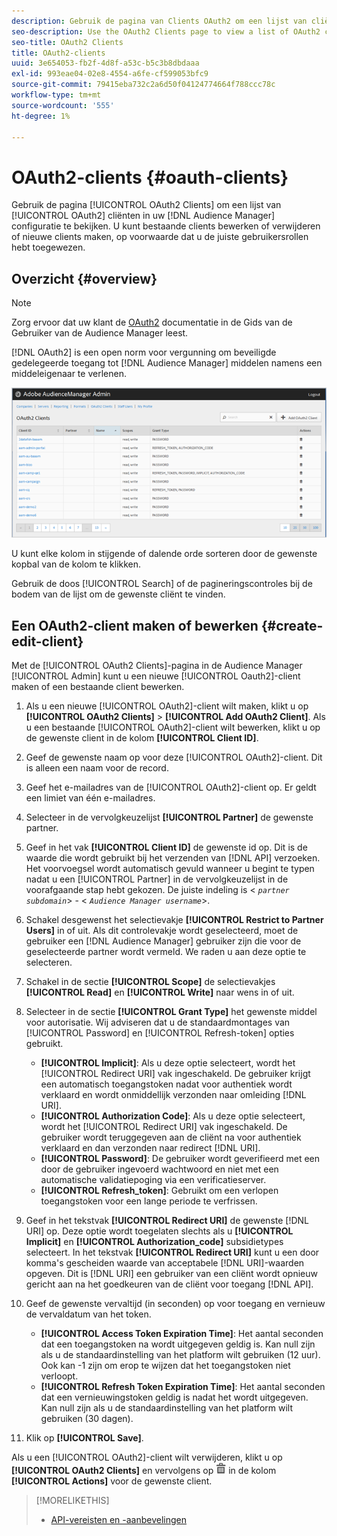 ```yaml
---
description: Gebruik de pagina van Clients OAuth2 om een lijst van cliënten OAuth2 in uw configuratie van de Audience Manager te bekijken. U kunt bestaande clients bewerken of verwijderen of nieuwe clients maken, op voorwaarde dat u de juiste gebruikersrollen hebt toegewezen.
seo-description: Use the OAuth2 Clients page to view a list of OAuth2 clients in your Audience Manager configuration. You can edit or delete existing clients or create new clients, providing that you have the appropriate user roles assigned.
seo-title: OAuth2 Clients
title: OAuth2-clients
uuid: 3e654053-fb2f-4d8f-a53c-b5c3b8dbdaaa
exl-id: 993eae04-02e8-4554-a6fe-cf599053bfc9
source-git-commit: 79415eba732c2a6d50f04124774664f788ccc78c
workflow-type: tm+mt
source-wordcount: '555'
ht-degree: 1%

---
```


# OAuth2-clients {#oauth-clients}

Gebruik de pagina [!UICONTROL OAuth2 Clients] om een lijst van [!UICONTROL OAuth2] cliënten in uw [!DNL Audience Manager] configuratie te bekijken. U kunt bestaande clients bewerken of verwijderen of nieuwe clients maken, op voorwaarde dat u de juiste gebruikersrollen hebt toegewezen.

## Overzicht {#overview}

<!-- c_oauth.xml -->

>[!NOTE]
>
>Zorg ervoor dat uw klant de [OAuth2](https://experienceleague.adobe.com/docs/audience-manager/user-guide/api-and-sdk-code/rest-apis/aam-api-getting-started.html#oauth) documentatie in de Gids van de Gebruiker van de Audience Manager leest.

[!DNL OAuth2] is een open norm voor vergunning om beveiligde gedelegeerde toegang tot  [!DNL Audience Manager] middelen namens een middeleigenaar te verlenen.

![](assets/oauth.png)

U kunt elke kolom in stijgende of dalende orde sorteren door de gewenste kopbal van de kolom te klikken.

Gebruik de doos [!UICONTROL Search] of de pagineringscontroles bij de bodem van de lijst om de gewenste cliënt te vinden.

## Een OAuth2-client maken of bewerken {#create-edit-client}

<!-- t_create_edit_auth.xml -->

Met de [!UICONTROL OAuth2 Clients]-pagina in de Audience Manager [!UICONTROL Admin] kunt u een nieuwe [!UICONTROL Oauth2]-client maken of een bestaande client bewerken.

1. Als u een nieuwe [!UICONTROL OAuth2]-client wilt maken, klikt u op **[!UICONTROL OAuth2 Clients]** > **[!UICONTROL Add OAuth2 Client]**. Als u een bestaande [!UICONTROL OAuth2]-client wilt bewerken, klikt u op de gewenste client in de kolom **[!UICONTROL Client ID]**.
1. Geef de gewenste naam op voor deze [!UICONTROL OAuth2]-client. Dit is alleen een naam voor de record.
1. Geef het e-mailadres van de [!UICONTROL OAuth2]-client op. Er geldt een limiet van één e-mailadres.
1. Selecteer in de vervolgkeuzelijst **[!UICONTROL Partner]** de gewenste partner.
1. Geef in het vak **[!UICONTROL Client ID]** de gewenste id op. Dit is de waarde die wordt gebruikt bij het verzenden van [!DNL API] verzoeken. Het voorvoegsel wordt automatisch gevuld wanneer u begint te typen nadat u een [!UICONTROL Partner] in de vervolgkeuzelijst in de voorafgaande stap hebt gekozen. De juiste indeling is &lt; *`partner subdomain`*> - &lt; *`Audience Manager username`*>.
1. Schakel desgewenst het selectievakje **[!UICONTROL Restrict to Partner Users]** in of uit. Als dit controlevakje wordt geselecteerd, moet de gebruiker een [!DNL Audience Manager] gebruiker zijn die voor de geselecteerde partner wordt vermeld. We raden u aan deze optie te selecteren.
1. Schakel in de sectie **[!UICONTROL Scope]** de selectievakjes **[!UICONTROL Read]** en **[!UICONTROL Write]** naar wens in of uit.
1. Selecteer in de sectie **[!UICONTROL Grant Type]** het gewenste middel voor autorisatie. Wij adviseren dat u de standaardmontages van [!UICONTROL Password] en [!UICONTROL Refresh-token] opties gebruikt.

   * **[!UICONTROL Implicit]**: Als u deze optie selecteert, wordt het  [!UICONTROL Redirect URI] vak ingeschakeld. De gebruiker krijgt een automatisch toegangstoken nadat voor authentiek wordt verklaard en wordt onmiddellijk verzonden naar omleiding [!DNL URI].
   * **[!UICONTROL Authorization Code]**: Als u deze optie selecteert, wordt het  [!UICONTROL Redirect URI] vak ingeschakeld. De gebruiker wordt teruggegeven aan de cliënt na voor authentiek verklaard en dan verzonden naar redirect [!DNL URI].
   * **[!UICONTROL Password]**: De gebruiker wordt geverifieerd met een door de gebruiker ingevoerd wachtwoord en niet met een automatische validatiepoging via een verificatieserver.
   * **[!UICONTROL Refresh_token]**: Gebruikt om een verlopen toegangstoken voor een lange periode te verfrissen.

1. Geef in het tekstvak **[!UICONTROL Redirect URI]** de gewenste [!DNL URI] op. Deze optie wordt toegelaten slechts als u **[!UICONTROL Implicit]** en **[!UICONTROL Authorization_code]** subsidietypes selecteert. In het tekstvak **[!UICONTROL Redirect URI]** kunt u een door komma&#39;s gescheiden waarde van acceptabele [!DNL URI]-waarden opgeven. Dit is [!DNL URI] een gebruiker van een cliënt wordt opnieuw gericht aan na het goedkeuren van de cliënt voor toegang [!DNL API].
1. Geef de gewenste vervaltijd (in seconden) op voor toegang en vernieuw de vervaldatum van het token.

   * **[!UICONTROL Access Token Expiration Time]**: Het aantal seconden dat een toegangstoken na wordt uitgegeven geldig is. Kan null zijn als u de standaardinstelling van het platform wilt gebruiken (12 uur). Ook kan -1 zijn om erop te wijzen dat het toegangstoken niet verloopt.
   * **[!UICONTROL Refresh Token Expiration Time]**: Het aantal seconden dat een vernieuwingstoken geldig is nadat het wordt uitgegeven. Kan null zijn als u de standaardinstelling van het platform wilt gebruiken (30 dagen).

1. Klik op **[!UICONTROL Save]**.

Als u een [!UICONTROL OAuth2]-client wilt verwijderen, klikt u op **[!UICONTROL OAuth2 Clients]** en vervolgens op ![](assets/icon_delete.png) in de kolom **[!UICONTROL Actions]** voor de gewenste client.

>[!MORELIKETHIS]
>
>* [API-vereisten en -aanbevelingen](../admin-oauth2/aam-admin-api-requirements.md)

